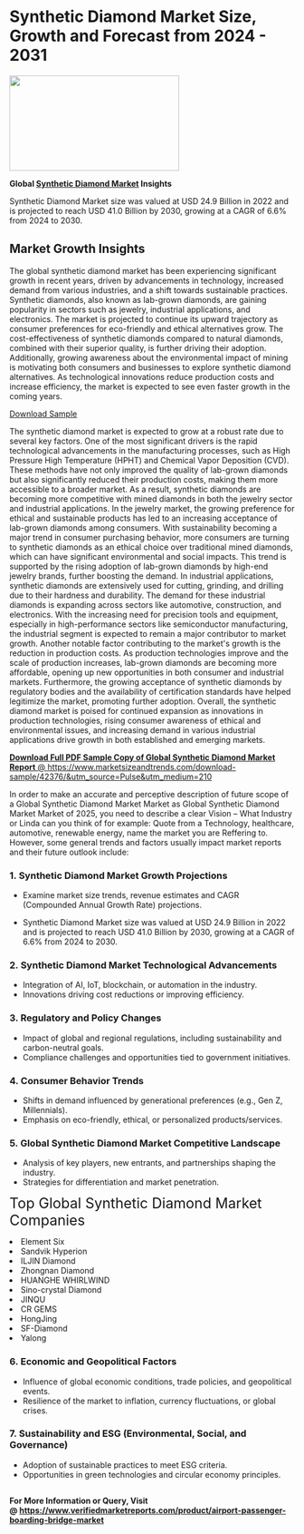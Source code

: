 <H1>Synthetic Diamond Market Size, Growth and Forecast from 2024 - 2031</H1><img class="aligncenter size-medium wp-image-584254" src="https://thirdeyenews.in/wp-content/uploads/2024/09/Global-Market-Research-300x168.jpeg" alt="" width="300" height="168" /><p><strong>Global&nbsp;<a href="https://www.marketsizeandtrends.com/download-sample/42376/&amp;utm_source=Pulse&amp;utm_medium=210">Synthetic Diamond Market</a> Insights</strong></p><p>Synthetic Diamond Market size was valued at USD 24.9 Billion in 2022 and is projected to reach USD 41.0 Billion by 2030, growing at a CAGR of 6.6% from 2024 to 2030.</p><p><h2>Market Growth Insights</h2> <p>The global synthetic diamond market has been experiencing significant growth in recent years, driven by advancements in technology, increased demand from various industries, and a shift towards sustainable practices. Synthetic diamonds, also known as lab-grown diamonds, are gaining popularity in sectors such as jewelry, industrial applications, and electronics. The market is projected to continue its upward trajectory as consumer preferences for eco-friendly and ethical alternatives grow. The cost-effectiveness of synthetic diamonds compared to natural diamonds, combined with their superior quality, is further driving their adoption. Additionally, growing awareness about the environmental impact of mining is motivating both consumers and businesses to explore synthetic diamond alternatives. As technological innovations reduce production costs and increase efficiency, the market is expected to see even faster growth in the coming years.</p> <p><a href="download_sample_link_here">Download Sample</a></p> <p>The synthetic diamond market is expected to grow at a robust rate due to several key factors. One of the most significant drivers is the rapid technological advancements in the manufacturing processes, such as High Pressure High Temperature (HPHT) and Chemical Vapor Deposition (CVD). These methods have not only improved the quality of lab-grown diamonds but also significantly reduced their production costs, making them more accessible to a broader market. As a result, synthetic diamonds are becoming more competitive with mined diamonds in both the jewelry sector and industrial applications. In the jewelry market, the growing preference for ethical and sustainable products has led to an increasing acceptance of lab-grown diamonds among consumers. With sustainability becoming a major trend in consumer purchasing behavior, more consumers are turning to synthetic diamonds as an ethical choice over traditional mined diamonds, which can have significant environmental and social impacts. This trend is supported by the rising adoption of lab-grown diamonds by high-end jewelry brands, further boosting the demand. In industrial applications, synthetic diamonds are extensively used for cutting, grinding, and drilling due to their hardness and durability. The demand for these industrial diamonds is expanding across sectors like automotive, construction, and electronics. With the increasing need for precision tools and equipment, especially in high-performance sectors like semiconductor manufacturing, the industrial segment is expected to remain a major contributor to market growth. Another notable factor contributing to the market's growth is the reduction in production costs. As production technologies improve and the scale of production increases, lab-grown diamonds are becoming more affordable, opening up new opportunities in both consumer and industrial markets. Furthermore, the growing acceptance of synthetic diamonds by regulatory bodies and the availability of certification standards have helped legitimize the market, promoting further adoption. Overall, the synthetic diamond market is poised for continued expansion as innovations in production technologies, rising consumer awareness of ethical and environmental issues, and increasing demand in various industrial applications drive growth in both established and emerging markets.</p> <p><a href="get_more_link_here"></p><p><span class=""><strong>Download Full PDF Sample Copy of Global Synthetic Diamond Market Report</strong> @ <a href="https://www.marketsizeandtrends.com/download-sample/42376/&amp;utm_source=Pulse&amp;utm_medium=210" target="_blank">https://www.marketsizeandtrends.com/download-sample/42376/&amp;utm_source=Pulse&amp;utm_medium=210</a></span></p><p>In order to make an accurate and perceptive description of future scope of a Global&nbsp;Synthetic Diamond Market Market as Global&nbsp;Synthetic Diamond Market Market of 2025, you need to describe a clear Vision &ndash; What Industry or Linda can you think of for example: Quote from a Technology, healthcare, automotive, renewable energy, name the market you are Reffering to. However, some general trends and factors usually impact market reports and their future outlook include:</p><h3>1.&nbsp;<strong>Synthetic Diamond Market Growth Projections</strong></h3><ul><li>Examine market size trends, revenue estimates and CAGR (Compounded Annual Growth Rate) projections.</li><li><p>Synthetic Diamond Market size was valued at USD 24.9 Billion in 2022 and is projected to reach USD 41.0 Billion by 2030, growing at a CAGR of 6.6% from 2024 to 2030.</p></li></ul><h3>2.&nbsp;<strong>Synthetic Diamond Market Technological Advancements</strong></h3><ul><li>Integration of AI, IoT, blockchain, or automation in the industry.</li><li>Innovations driving cost reductions or improving efficiency.</li></ul><h3>3.&nbsp;<strong>Regulatory and Policy Changes</strong></h3><ul><li>Impact of global and regional regulations, including sustainability and carbon-neutral goals.</li><li>Compliance challenges and opportunities tied to government initiatives.</li></ul><h3>4.&nbsp;<strong>Consumer Behavior Trends</strong></h3><ul><li>Shifts in demand influenced by generational preferences (e.g., Gen Z, Millennials).</li><li>Emphasis on eco-friendly, ethical, or personalized products/services.</li></ul><h3>5.&nbsp;<strong>Global Synthetic Diamond Market Competitive Landscape</strong></h3><ul><li>Analysis of key players, new entrants, and partnerships shaping the industry.</li><li>Strategies for differentiation and market penetration.</li></ul><p data-pm-slice="1 1 []"><span style="color: inherit; font-family: inherit; font-size: 25px;">Top Global Synthetic Diamond Market Companies</span></p><div class="" data-test-id=""><p><li>Element Six</li><li> Sandvik Hyperion</li><li> ILJIN Diamond</li><li> Zhongnan Diamond</li><li> HUANGHE WHIRLWIND</li><li> Sino-crystal Diamond</li><li> JINQU</li><li> CR GEMS</li><li> HongJing</li><li> SF-Diamond</li><li> Yalong</li></p></div><h3>6.&nbsp;<strong>Economic and Geopolitical Factors</strong></h3><ul><li>Influence of global economic conditions, trade policies, and geopolitical events.</li><li>Resilience of the market to inflation, currency fluctuations, or global crises.</li></ul><h3>7.&nbsp;<strong>Sustainability and ESG (Environmental, Social, and Governance)</strong></h3><ul><li>Adoption of sustainable practices to meet ESG criteria.</li><li>Opportunities in green technologies and circular economy principles.</li></ul><h2><strong style="font-size: 14px;">For More Information or Query, Visit @&nbsp;</strong><a style="background-color: #ffffff; font-size: 14px;" href="https://www.marketsizeandtrends.com/report/synthetic-diamond-market/" target="_blank">https://www.verifiedmarketreports.com/product/airport-passenger-boarding-bridge-market</a></h2>
